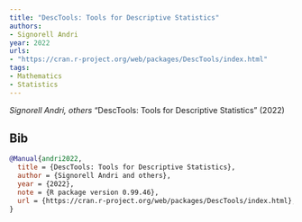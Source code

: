 ```yaml
---
title: "DescTools: Tools for Descriptive Statistics"
authors:
- Signorell Andri
year: 2022
urls:
- "https://cran.r-project.org/web/packages/DescTools/index.html"
tags:
- Mathematics
- Statistics
---
```


<i>Signorell Andri,  others</i> <span title="">“DescTools: Tools for Descriptive Statistics”</span> (2022) 

## Bib

```bib
@Manual{andri2022,
  title = {DescTools: Tools for Descriptive Statistics},
  author = {Signorell Andri and others},
  year = {2022},
  note = {R package version 0.99.46},
  url = {https://cran.r-project.org/web/packages/DescTools/index.html},
}
```
